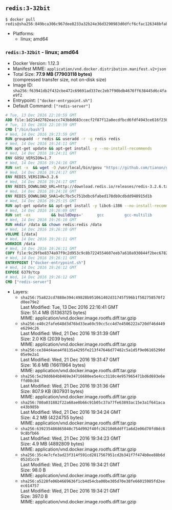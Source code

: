 ## `redis:3-32bit`

```console
$ docker pull redis@sha256:849bca306c967dee8233a32b24e36d3290983d0dfcf6cfac126348bfab6bb61b
```

-	Platforms:
	-	linux; amd64

### `redis:3-32bit` - linux; amd64

-	Docker Version: 1.12.3
-	Manifest MIME: `application/vnd.docker.distribution.manifest.v2+json`
-	Total Size: **77.9 MB (77903118 bytes)**  
	(compressed transfer size, not on-disk size)
-	Image ID: `sha256:f63941db2f432cbe472c69691ad337ec2eb7f90bdb4676ff638445d6c4fae9f2`
-	Entrypoint: `["docker-entrypoint.sh"]`
-	Default Command: `["redis-server"]`

```dockerfile
# Tue, 13 Dec 2016 22:10:59 GMT
ADD file:1d214d2782eaccc743b8d683ccecf2f87f12a0ecdfbcd6fdf4943ce616f23870 in / 
# Tue, 13 Dec 2016 22:10:59 GMT
CMD ["/bin/bash"]
# Wed, 14 Dec 2016 19:23:59 GMT
RUN groupadd -r redis && useradd -r -g redis redis
# Wed, 14 Dec 2016 19:24:11 GMT
RUN apt-get update && apt-get install -y --no-install-recommends 		ca-certificates 		wget 	&& rm -rf /var/lib/apt/lists/*
# Wed, 14 Dec 2016 19:24:11 GMT
ENV GOSU_VERSION=1.7
# Wed, 14 Dec 2016 19:24:16 GMT
RUN set -x 	&& wget -O /usr/local/bin/gosu "https://github.com/tianon/gosu/releases/download/$GOSU_VERSION/gosu-$(dpkg --print-architecture)" 	&& wget -O /usr/local/bin/gosu.asc "https://github.com/tianon/gosu/releases/download/$GOSU_VERSION/gosu-$(dpkg --print-architecture).asc" 	&& export GNUPGHOME="$(mktemp -d)" 	&& gpg --keyserver ha.pool.sks-keyservers.net --recv-keys B42F6819007F00F88E364FD4036A9C25BF357DD4 	&& gpg --batch --verify /usr/local/bin/gosu.asc /usr/local/bin/gosu 	&& rm -r "$GNUPGHOME" /usr/local/bin/gosu.asc 	&& chmod +x /usr/local/bin/gosu 	&& gosu nobody true
# Wed, 14 Dec 2016 19:24:17 GMT
ENV REDIS_VERSION=3.2.6
# Wed, 14 Dec 2016 19:24:17 GMT
ENV REDIS_DOWNLOAD_URL=http://download.redis.io/releases/redis-3.2.6.tar.gz
# Wed, 14 Dec 2016 19:24:18 GMT
ENV REDIS_DOWNLOAD_SHA1=0c7bc5c751bdbc6fabed178db9cdbdd948915d1b
# Wed, 14 Dec 2016 19:25:15 GMT
RUN apt-get update && apt-get install -y libc6-i386 --no-install-recommends && rm -rf /var/lib/apt/lists/*
# Wed, 14 Dec 2016 19:26:09 GMT
RUN set -ex 		&& buildDeps=' 		gcc 		gcc-multilib 		libc6-dev-i386 		make 	' 	&& apt-get update 	&& apt-get install -y $buildDeps --no-install-recommends 	&& rm -rf /var/lib/apt/lists/* 		&& wget -O redis.tar.gz "$REDIS_DOWNLOAD_URL" 	&& echo "$REDIS_DOWNLOAD_SHA1 *redis.tar.gz" | sha1sum -c - 	&& mkdir -p /usr/src/redis 	&& tar -xzf redis.tar.gz -C /usr/src/redis --strip-components=1 	&& rm redis.tar.gz 		&& grep -q '^#define CONFIG_DEFAULT_PROTECTED_MODE 1$' /usr/src/redis/src/server.h 	&& sed -ri 's!^(#define CONFIG_DEFAULT_PROTECTED_MODE) 1$!\1 0!' /usr/src/redis/src/server.h 	&& grep -q '^#define CONFIG_DEFAULT_PROTECTED_MODE 0$' /usr/src/redis/src/server.h 		&& make -C /usr/src/redis 32bit 	&& make -C /usr/src/redis install 		&& rm -r /usr/src/redis 		&& apt-get purge -y --auto-remove $buildDeps
# Wed, 14 Dec 2016 19:26:10 GMT
RUN mkdir /data && chown redis:redis /data
# Wed, 14 Dec 2016 19:26:10 GMT
VOLUME [/data]
# Wed, 14 Dec 2016 19:26:11 GMT
WORKDIR /data
# Wed, 14 Dec 2016 19:26:11 GMT
COPY file:9c29fbe8374a97f9c2d953c9c8b7224554607eeb7a610a930844f2bec678265c in /usr/local/bin/ 
# Wed, 14 Dec 2016 19:26:11 GMT
ENTRYPOINT ["docker-entrypoint.sh"]
# Wed, 14 Dec 2016 19:26:12 GMT
EXPOSE 6379/tcp
# Wed, 14 Dec 2016 19:26:12 GMT
CMD ["redis-server"]
```

-	Layers:
	-	`sha256:75a822cd7888e394c49828b951061402d31745f596b1f502758570f2d0ee79e2`  
		Last Modified: Tue, 13 Dec 2016 22:16:41 GMT  
		Size: 51.4 MB (51363125 bytes)  
		MIME: application/vnd.docker.image.rootfs.diff.tar.gzip
	-	`sha256:e40c2fafe648d3d76bd33ea69c59cc5cc4d7e4506222a720df46d449e6294c26`  
		Last Modified: Wed, 21 Dec 2016 19:31:39 GMT  
		Size: 2.0 KB (2039 bytes)  
		MIME: application/vnd.docker.image.rootfs.diff.tar.gzip
	-	`sha256:ce384d4aea4f8135a4295fe213f47646d77482c5a1d5f9e06165290d05e9e2a1`  
		Last Modified: Wed, 21 Dec 2016 19:31:47 GMT  
		Size: 16.6 MB (16611964 bytes)  
		MIME: application/vnd.docker.image.rootfs.diff.tar.gzip
	-	`sha256:5e29dd684b8469e34716680ee5e4cc3110c4e957965471bd6d693e6effd08c84`  
		Last Modified: Wed, 21 Dec 2016 19:31:36 GMT  
		Size: 807.9 KB (807931 bytes)  
		MIME: application/vnd.docker.image.rootfs.diff.tar.gzip
	-	`sha256:780a031882f22a68ae0b66c91b05c37a77fe63893ac15e3a1f641acae43b985b`  
		Last Modified: Wed, 21 Dec 2016 19:34:24 GMT  
		Size: 4.2 MB (4224755 bytes)  
		MIME: application/vnd.docker.image.rootfs.diff.tar.gzip
	-	`sha256:639235486865040c754d992f40fc26210d6ddff1a6d2e06d70fd0dc89c8bfb66`  
		Last Modified: Wed, 21 Dec 2016 19:34:23 GMT  
		Size: 4.9 MB (4892809 bytes)  
		MIME: application/vnd.docker.image.rootfs.diff.tar.gzip
	-	`sha256:35c4e7cfe3ad23f314f591cd2017567951cd2b341f7f474b0ee88b6d052d1cc9`  
		Last Modified: Wed, 21 Dec 2016 19:34:21 GMT  
		Size: 98.0 B  
		MIME: application/vnd.docker.image.rootfs.diff.tar.gzip
	-	`sha256:a5228fe06b4669636f1cb4d54cba00be305d70e38fe66015985fd2eeec614757`  
		Last Modified: Wed, 21 Dec 2016 19:34:21 GMT  
		Size: 397.0 B  
		MIME: application/vnd.docker.image.rootfs.diff.tar.gzip
